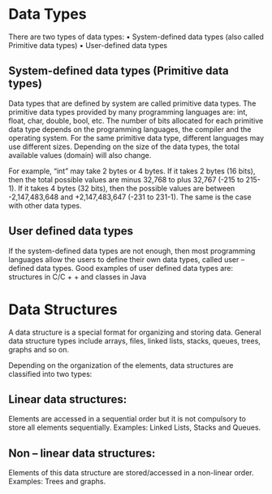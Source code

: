 
# Data Types

There are two types of data types:
• System-defined data types (also called Primitive data types)
• User-defined data types


## System-defined data types (Primitive data types)

Data types that are defined by system are called primitive data types. The primitive data types provided by many programming languages are: int, float, char, double, bool, etc. The number of bits allocated for each primitive data type depends on the programming languages, the compiler and the operating system. For the same primitive data type, different languages may use different sizes. Depending on the size of the data types, the total available values (domain) will also change.

For example, “int” may take 2 bytes or 4 bytes. If it takes 2 bytes (16 bits), then the total possible values are minus 32,768 to plus 32,767 (-215 to 215-1). If it takes 4 bytes (32 bits), then the possible values are between -2,147,483,648 and +2,147,483,647 (-231 to 231-1). The same is the case with other data types.



## User defined data types

If the system-defined data types are not enough, then most programming languages allow the users to define their own data types, called user – defined data types. Good examples of user defined data types are: structures in C/C + + and classes in Java


# Data Structures

A data structure is a special format for organizing and storing data. General data structure types include arrays, files, linked lists, stacks, queues, trees, graphs and so on.

Depending on the organization of the elements, data structures are classified into two types:

## Linear data structures:
  Elements are accessed in a sequential order but it is not compulsory to store all elements sequentially. Examples: Linked Lists, Stacks and Queues.
## Non – linear data structures:
  Elements of this data structure are stored/accessed in a non-linear order. Examples: Trees and graphs.
















